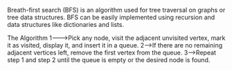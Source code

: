 Breath-first search (BFS) is an algorithm used for tree traversal on graphs or tree data structures. BFS can be easily implemented using recursion and data structures like dictionaries and lists.

The Algorithm
1--->Pick any node, visit the adjacent unvisited vertex, mark it as visited, display it, and insert it in a queue.
2-->If there are no remaining adjacent vertices left, remove the first vertex from the queue.
3-->Repeat step 1 and step 2 until the queue is empty or the desired node is found.